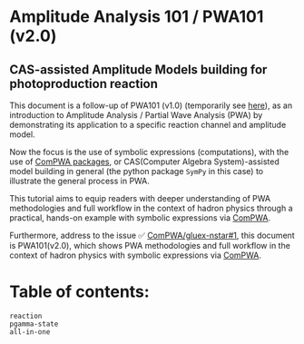 # Amplitude Analysis 101 / PWA101 (v2.0)

## CAS-assisted Amplitude Models building for photoproduction reaction

This document is a follow-up of PWA101 (v1.0) (temporarily see [here](https://compwa--217.org.readthedocs.build/report/999.html)),
as an introduction to Amplitude Analysis / Partial Wave Analysis (PWA) by demonstrating its application to a specific reaction channel and amplitude model.

Now the focus is the use of symbolic expressions (computations), with the use of [ComPWA packages](https://compwa.github.io/), or CAS(Computer Algebra System)-assisted model building in general (the python package `SymPy` in this case) to illustrate the general process in PWA.

This tutorial aims to equip readers with deeper understanding of PWA methodologies and full workflow in the context of hadron physics through a practical, hands-on example with symbolic expressions via [ComPWA](https://compwa.github.io/).

Furthermore,
address to the issue ✅&nbsp;[ComPWA/gluex-nstar#1](https://github.com/ComPWA/gluex-nstar/issues/1), this document is PWA101(v2.0), which shows PWA methodologies and full workflow in the context of hadron physics with symbolic expressions via [ComPWA](https://compwa.github.io/).

# Table of contents:

```{toctree}
reaction
pgamma-state
all-in-one
```

